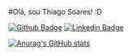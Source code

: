 #Olá, sou Thiago Soares! :D

[![Github Badge](https://img.shields.io/badge/-Github-000?style=flat-square&logo=Github&logoColor=white&link=https://github.com/Thiago-Soares/)](https://github.com/Thiago-Soares/)
[![Linkedin Badge](https://img.shields.io/badge/-LinkedIn-blue?style=flat-square&logo=Linkedin&logoColor=white&link=https://www.linkedin.com/in/thiago-soares-da-silva-16685627/)](https://www.linkedin.com/in/thiago-soares-da-silva-16685627/)

[![Anurag's GitHub stats](https://github-readme-stats.vercel.app/api?username=thiago-soares)](https://github.com/anuraghazra/github-readme-stats)
